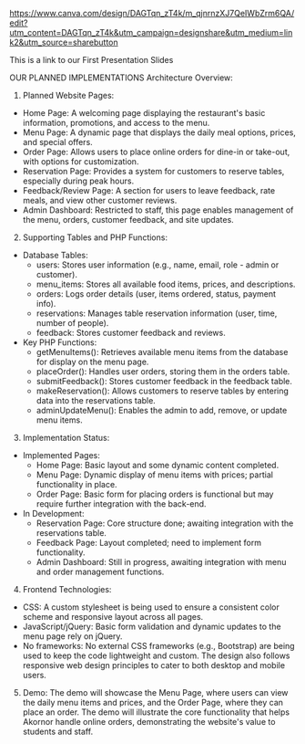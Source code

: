 https://www.canva.com/design/DAGTqn_zT4k/m_qjnrnzXJ7QeIWbZrm6QA/edit?utm_content=DAGTqn_zT4k&utm_campaign=designshare&utm_medium=link2&utm_source=sharebutton

This is a link to our First Presentation Slides 


OUR PLANNED IMPLEMENTATIONS
Architecture Overview:
1. Planned Website Pages:
* Home Page: A welcoming page displaying the restaurant's basic information, promotions, and access to the menu.
* Menu Page: A dynamic page that displays the daily meal options, prices, and special offers.
* Order Page: Allows users to place online orders for dine-in or take-out, with options for customization.
* Reservation Page: Provides a system for customers to reserve tables, especially during peak hours.
* Feedback/Review Page: A section for users to leave feedback, rate meals, and view other customer reviews.
* Admin Dashboard: Restricted to staff, this page enables management of the menu, orders, customer feedback, and site updates.
2. Supporting Tables and PHP Functions:
* Database Tables:
    * users: Stores user information (e.g., name, email, role - admin or customer).
    * menu_items: Stores all available food items, prices, and descriptions.
    * orders: Logs order details (user, items ordered, status, payment info).
    * reservations: Manages table reservation information (user, time, number of people).
    * feedback: Stores customer feedback and reviews.
* Key PHP Functions:
    * getMenuItems(): Retrieves available menu items from the database for display on the menu page.
    * placeOrder(): Handles user orders, storing them in the orders table.
    * submitFeedback(): Stores customer feedback in the feedback table.
    * makeReservation(): Allows customers to reserve tables by entering data into the reservations table.
    * adminUpdateMenu(): Enables the admin to add, remove, or update menu items.
3. Implementation Status:
* Implemented Pages:
    * Home Page: Basic layout and some dynamic content completed.
    * Menu Page: Dynamic display of menu items with prices; partial functionality in place.
    * Order Page: Basic form for placing orders is functional but may require further integration with the back-end.
* In Development:
    * Reservation Page: Core structure done; awaiting integration with the reservations table.
    * Feedback Page: Layout completed; need to implement form functionality.
    * Admin Dashboard: Still in progress, awaiting integration with menu and order management functions.
4. Frontend Technologies:
* CSS: A custom stylesheet is being used to ensure a consistent color scheme and responsive layout across all pages.
* JavaScript/jQuery: Basic form validation and dynamic updates to the menu page rely on jQuery.
* No frameworks: No external CSS frameworks (e.g., Bootstrap) are being used to keep the code lightweight and custom.
The design also follows responsive web design principles to cater to both desktop and mobile users.
5. Demo:
The demo will showcase the Menu Page, where users can view the daily menu items and prices, and the Order Page, where they can place an order. The demo will illustrate the core functionality that helps Akornor handle online orders, demonstrating the website's value to students and staff.
